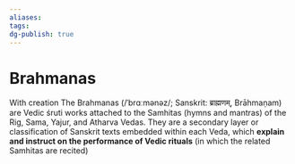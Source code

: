 ```yaml
---
aliases: 
tags: 
dg-publish: true
---
```

# Brahmanas

With creation 
The Brahmanas (/ˈbrɑːmənəz/; Sanskrit: ब्राह्मणम्, Brāhmaṇam) are Vedic śruti works attached to the Samhitas (hymns and mantras) of the Rig, Sama, Yajur, and Atharva Vedas. They are a secondary layer or classification of Sanskrit texts embedded within each Veda, which **explain and instruct on the performance of Vedic rituals** (in which the related Samhitas are recited)